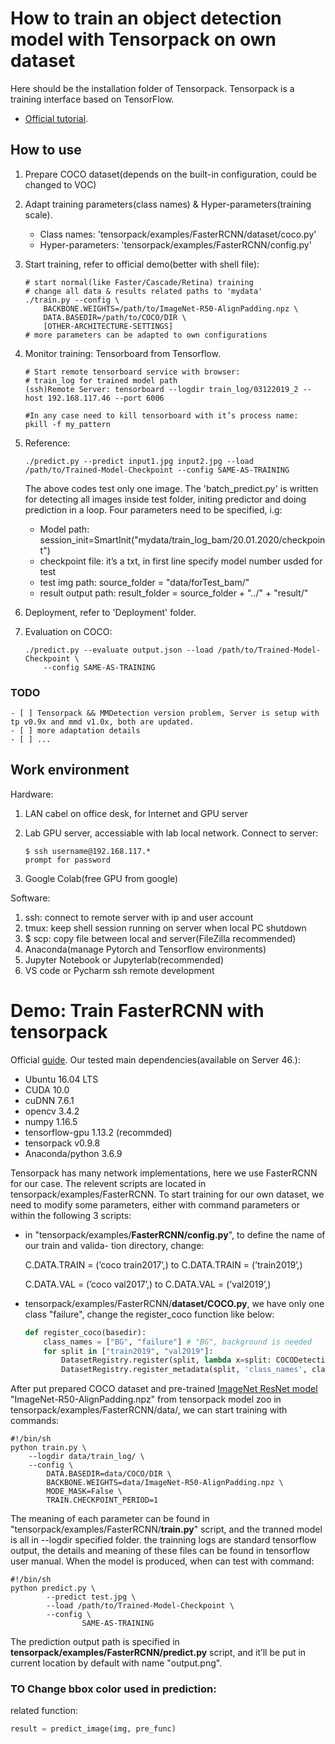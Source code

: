 # How to train an object detection model with Tensorpack on own dataset

Here should be the installation folder of Tensorpack. Tensorpack is a training interface based on TensorFlow.

- [Official tutorial](https://tensorpack.readthedocs.io/tutorial/index.html#user-tutorials).

## How to use

1. Prepare COCO dataset(depends on the built-in configuration, could be changed to VOC)

2. Adapt training parameters(class names) & Hyper-parameters(training scale).

   - Class names: 'tensorpack/examples/FasterRCNN/dataset/coco.py'
   - Hyper-parameters: 'tensorpack/examples/FasterRCNN/config.py'

3. Start training, refer to official demo(better with shell file):

   ```shell
   # start normal(like Faster/Cascade/Retina) training
   # change all data & results related paths to 'mydata'
   ./train.py --config \
       BACKBONE.WEIGHTS=/path/to/ImageNet-R50-AlignPadding.npz \
       DATA.BASEDIR=/path/to/COCO/DIR \
       [OTHER-ARCHITECTURE-SETTINGS]
   # more parameters can be adapted to own configurations
   ```

   

4. Monitor training: Tensorboard from Tensorflow.

   ```shell
   # Start remote tensorboard service with browser:
   # train_log for trained model path
   (ssh)Remote Server: tensorboard --logdir train_log/03122019_2 --host 192.168.117.46 --port 6006 
   
   #In any case need to kill tensorboard with it’s process name:
   pkill -f my_pattern
   ```

5. Reference:

   ```shell
   ./predict.py --predict input1.jpg input2.jpg --load /path/to/Trained-Model-Checkpoint --config SAME-AS-TRAINING
   ```

   The above codes test only one image. The 'batch_predict.py' is written for detecting all images inside test folder,  initing predictor and doing prediction in a loop. Four parameters need to be specified, i.g:

   - Model path: session_init=SmartInit("mydata/train_log_bam/20.01.2020/checkpoint")
   - checkpoint file: it’s a txt, in first line specify model number usded for test
   - test img path: source_folder = "data/forTest_bam/"
   - result output path: result_folder = source_folder + "../" + "result/"

6. Deployment, refer to 'Deployment' folder.

7. Evaluation on COCO:

   ```shell
   ./predict.py --evaluate output.json --load /path/to/Trained-Model-Checkpoint \
       --config SAME-AS-TRAINING
   ```

   

### TODO

```
- [ ] Tensorpack && MMDetection version problem, Server is setup with tp v0.9x and mmd v1.0x, both are updated.
- [ ] more adaptation details
- [ ] ...
```

## Work environment

Hardware:

1. LAN cabel on office desk, for Internet and GPU server

2. Lab GPU server, accessiable with lab local network. Connect to server: 

   ```shell
   $ ssh username@192.168.117.*
   prompt for password
   ```

3. Google Colab(free GPU from google)

Software:

1. ssh: connect to remote server with ip and user account
2. tmux: keep shell session running on server when local PC shutdown
3. $ scp: copy file between local and server(FileZilla recommended)
4. Anaconda(manage Pytorch and Tensorflow environments)
5. Jupyter Notebook or Jupyterlab(recommended)
6. VS code or Pycharm ssh remote development



# Demo: Train FasterRCNN with tensorpack

Official [guide](https://github.com/tensorpack/tensorpack/tree/master/examples/FasterRCNN). Our tested main dependencies(available on Server 46.):

- Ubuntu 16.04 LTS
- CUDA 10.0
- cuDNN 7.6.1
- opencv 3.4.2
- numpy 1.16.5
- tensorflow-gpu 1.13.2 (recommded)
- tensorpack v0.9.8
- Anaconda/python 3.6.9

Tensorpack has many network implementations, here we use FasterRCNN for our case. The relevent scripts are located in tensorpack/examples/FasterRCNN. To start training for our own dataset, we need to modify some parameters, either with command parameters or within the following 3 scripts:

- in "tensorpack/examples/**FasterRCNN/config.py**", to define the name of our train and valida- tion directory, change: 

  C.DATA.TRAIN = (’coco train2017’,) to C.DATA.TRAIN = (’train2019’,)

  C.DATA.VAL = (’coco val2017’,) to C.DATA.VAL = (’val2019’,)

- tensorpack/examples/FasterRCNN/**dataset/COCO.py**, we have only one class "failure", change the register_coco function like below:

  ```python
  def register_coco(basedir):
      class_names = ["BG", "failure"] # "BG", background is needed
      for split in ["train2019", "val2019"]:
          DatasetRegistry.register(split, lambda x=split: COCODetection(basedir, x))
          DatasetRegistry.register_metadata(split, 'class_names', class_names)
  ```

After put prepared COCO dataset and pre-trained [ImageNet ResNet model](http://models.tensorpack.com/#FasterRCNN) "ImageNet-R50-AlignPadding.npz" from tensorpack model zoo in tensorpack/examples/FasterRCNN/data/, we can start training with commands:

```shell
#!/bin/sh
python train.py \
    --logdir data/train_log/ \
    --config \
        DATA.BASEDIR=data/COCO/DIR \
        BACKBONE.WEIGHTS=data/ImageNet-R50-AlignPadding.npz \
        MODE_MASK=False \
        TRAIN.CHECKPOINT_PERIOD=1
```

The meaning of each parameter can be found in "tensorpack/examples/FasterRCNN/**train.py**" script, and the tranned model is all in --logdir specified folder. the trainning logs are standard tensorflow output, the details and meaning of these files can be found in tensorflow user manual. When the model is produced, when can test with command:

```shell
#!/bin/sh
python predict.py \
		--predict test.jpg \
		--load /path/to/Trained-Model-Checkpoint \
		--config \
				SAME-AS-TRAINING
```

The prediction output path is specified in **tensorpack/examples/FasterRCNN/predict.py** script, and it’ll be put in current location by default with name "output.png".



### TO Change bbox color used in prediction:

related function:

```python
result = predict_image(img, pre_func)
```

